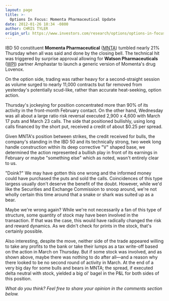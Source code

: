 ```yaml
---
layout: page
title: >-
  Options In Focus: Momenta Pharmaceutical Update
date: 2012-01-26 18:34 -0800
author: CHRIS TYLER
origin_url: https://www.investors.com/research/options/options-in-focus-momenta-pharmaceutical-update/
---
```






IBD 50 constituent **Momenta Pharmaceutical**  ([MNTA](https://research.investors.com/quote.aspx?symbol=MNTA)) tumbled nearly 21% Thursday when all was said and done by the closing bell. The technical hit was triggered by surprise approval allowing for **Watson Pharmaceuticals**  ([WPI](https://research.investors.com/quote.aspx?symbol=WPI)) partner Amphastar to launch a generic version of Momenta's drug Lovenox. 

  

On the option side, trading was rather heavy for a second-straight session as volume surged to nearly 11,000 contracts but far removed from yesterday's potentially scud-like, rather than accurate heat-seeking, option action.

  

Thursday's jockeying for position concentrated more than 90% of its activity in the front-month February contact. On the other hand, Wednesday was all about a large ratio risk reversal executed 2,900 x 4,600 with March 17 puts and March 23 calls. The side that positioned bullishly, using long calls financed by the short put, received a credit of about $0.25 per spread. 

  

Given MNTA's position between strikes, the credit received for bulls, the company's standing in the IBD 50 and its technically strong, two week long handle construction within its deep corrective "V" shaped base, we determined the action represented a bullish play in front of its earnings in February or maybe "something else" which as noted, wasn't entirely clear to us. 

  

"Doink?" We may have gotten this one wrong and the informed money could have purchased the puts and sold the calls. Coincidences of this type largess usually don't deserve the benefit of the doubt. However, while we'd like the Securities and Exchange Commission to snoop around, we're not wholly certain this time around that a snake or shark was suited up as a bear.

  

  

Maybe we're wrong again? While we're not necessarily a fan of this type of structure, some quantity of stock may have been involved in the transaction. If that was the case, this would have radically changed the risk and reward dynamics. As we didn't check for prints in the stock, that's certainly possible.

  

Also interesting, despite the move, neither side of the trade appeared willing to take any profits to the bank or take their lumps as a tax write-off based on the action in March on Thursday. But if some stock was involved, and as shown above, maybe there was nothing to do after all—and a reason why there looked to be no second round of activity in March. At the end of a very big day for some bulls and bears in MNTA; the spread, if executed delta neutral with stock, yielded a big ol' bagel in the P&L for both sides of this position.

  

*What do you think? Feel free to share your opinion in the comments section below.*




